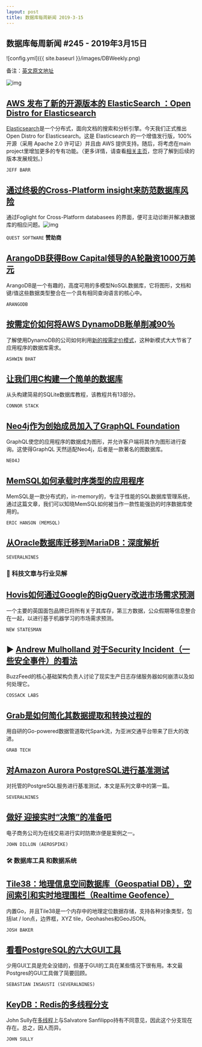 ```yaml
---
layout: post
title: 数据库每周新闻 2019-3-15
---
```


## 数据库每周新闻 #245 - 2019年3月15日
![config.yml]({{ site.baseurl }}/images/DBWeekly.png)

备注：[英文原文地址](https://dbweekly.com/issues/245)

![img](https://res.cloudinary.com/cpress/image/upload/w_1280,e_sharpen:60/xgvlaxxlszomwh6k0ioa.jpg)

## [AWS 发布了新的开源版本的 ElasticSearch ：Open Distro for Elasticsearch](https://dbweekly.com/link/60716/web)  
[Elasticsearch](https://github.com/elastic/elasticsearch)是一个分布式，面向文档的搜索和分析引擎。今天我们正式推出 Open Distro for Elasticsearch。这是 Elasticsearch 的一个增值发行版，100% 开源（采用 Apache 2.0 许可证）并且由 AWS 提供支持。随后，将考虑在main project里增加更多的专有功能。（更多详情，请查看[相关主页](<https://opendistro.github.io/for-elasticsearch/>)，您将了解到后续的版本发展规划。）

`JEFF BARR`

## [通过终极的Cross-Platform insight来防范数据库风险](https://dbweekly.com/link/60720/web) 

通过Foglight for Cross-Platform databasees 的界面，便可主动诊断并解决数据库的相应问题。![img](https://copm.s3.amazonaws.com/5ed268e4.jpg)

`QUEST SOFTWARE` **赞助商**

## [ArangoDB获得Bow Capital领导的A轮融资1000万美元](https://dbweekly.com/link/60719/web)
ArangoDB是一个有趣的，高度可用的多模型NoSQL数据库，它将图形，文档和键/值这些数据类型整合在一个具有相同查询语言的核心中。

`ARANGODB` 

## [按需定价如何将AWS DynamoDB账单削减90％](https://dbweekly.com/link/60721/web) 
了解使用DynamoDB的公司如何利用[新的按需定价模式](https://dbweekly.com/link/60722/web)，这种新模式大大节省了应用程序的数据库需求。

`ASHWIN BHAT`

## [让我们用C构建一个简单的数据库](https://dbweekly.com/link/60723/web)
从头构建简易的SQLite数据库教程，该教程共有13部分。

`CONNOR STACK`

## [Neo4j作为创始成员加入了GraphQL Foundation](https://dbweekly.com/link/60725/web)
GraphQL使您的应用程序的数据成为图形，并允许客户端将其作为图形进行查询。这使得GraphQL 天然适配Neo4j，后者是一款著名的图数据库。

`NEO4J`

## [MemSQL如何承载时序类型的应用程序](https://dbweekly.com/link/60727/web)
MemSQL是一款分布式的，in-memory的，专注于性能的SQL数据库管理系统， 通过这篇文章，我们可以知晓MemSQL如何被当作一款性能强劲的时序数据库使用的。

`ERIC HANSON (MEMSQL)`

## [从Oracle数据库迁移到MariaDB：深度解析](https://dbweekly.com/link/60729/web)
`SEVERALNINES`

### 📖 科技文章与行业见解



## [Hovis如何通过Google的BigQuery改进市场需求预测](https://dbweekly.com/link/60731/web) 

一个主要的英国面包品牌已将所有关于其库存，第三方数据，公众假期等信息整合在一起，以进行基于机器学习的市场需求预测。

`NEW STATESMAN`

## ▶   [Andrew Mulholland 对于Security Incident（一些安全事件）的看法](https://dbweekly.com/link/60733/web) 
BuzzFeed的核心基础架构负责人讨论了现实生产日志存储服务器如何崩溃以及如何处理它。

`COSSACK LABS`

## [Grab是如何简化其数据提取和转换过程的](https://dbweekly.com/link/60735/web)

用自研的Go-powered数据管道取代Spark流，为亚洲交通平台带来了巨大的改进。

`GRAB TECH` 

## [对Amazon Aurora PostgreSQL进行基准测试](https://dbweekly.com/link/60737/web)

对托管的PostgreSQL服务进行基准测试，本文是系列文章中的第一篇。

`SEVERALNINES`

## [做好 迎接实时“决策”的准备吧](https://dbweekly.com/link/60739/web)

电子商务公司为在线交易进行实时防欺诈便是案例之一。

`JOHN DILLON (AEROSPIKE)`

### 🛠 数据库工具 和数据系统

## [Tile38：地理信息空间数据库（Geospatial DB），空间索引和实时地理围栏（Realtime Geofence）](https://dbweekly.com/link/60741/web)

内置Go，并且Tile38是一个内存中的地理定位数据存储，支持各种对象类型，包括lat / lon点，边界框，XYZ tile，Geohashes和GeoJSON。

`JOSH BAKER`

## [看看PostgreSQL的六大GUI工具](https://dbweekly.com/link/60743/web)

少用GUI工具是完全没错的，但基于GUI的工具在某些情况下很有用。本文最Postgres的GUI工具做了简要回顾。

`SEBASTIAN INSAUSTI (SEVERALNINES)`

## [KeyDB：Redis的多线程分支](https://dbweekly.com/link/60745/web)

John Sully在[多线程](https://dbweekly.com/link/60747/web)上与Salvatore Sanfilippo持有不同意见，因此这个分支现在存在。总之，因人而异。

`JOHN SULLY`
